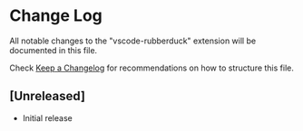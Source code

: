 # Change Log
All notable changes to the "vscode-rubberduck" extension will be documented in this file.

Check [Keep a Changelog](http://keepachangelog.com/) for recommendations on how to structure this file.

## [Unreleased]
- Initial release